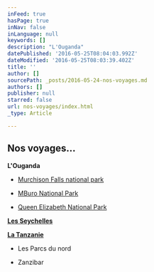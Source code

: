 ```yaml
---
inFeed: true
hasPage: true
inNav: false
inLanguage: null
keywords: []
description: "L'Ouganda"
datePublished: '2016-05-25T08:04:03.992Z'
dateModified: '2016-05-25T08:03:39.402Z'
title: ''
author: []
sourcePath: _posts/2016-05-24-nos-voyages.md
authors: []
publisher: null
starred: false
url: nos-voyages/index.html
_type: Article

---
```

## Nos voyages...

**L'Ouganda**

* [Murchison Falls national park][0]

* [MBuro National Park][1]

* [Queen Elizabeth National Park][2]

**[Les Seychelles][3]**

**[La Tanzanie][4]**

* Les Parcs du nord

* Zanzibar

[0]: thegrid.ai/stahle/MFNP
[1]: thegrid.ai/stahle/MNP
[2]: thegrid.ai/stahle/QENP
[3]: thegrid.ai/stahle/LS
[4]: thegrid.ai/stahle/LT